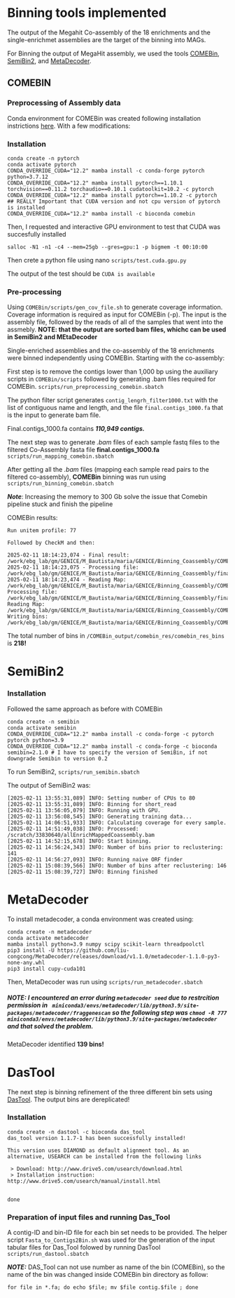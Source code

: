 # Binning tools implemented 
The output of the Megahit Co-assembly of the 18 enrichments and the single-enrichmet assemblies are the target of the binning into MAGs.

For Binning the output of MegaHit assembly, we used the tools [COMEBin](https://github.com/ziyewang/COMEBin), [SemiBin2](https://github.com/BigDataBiology/SemiBin), and [MetaDecoder](https://github.com/liu-congcong/MetaDecoder).

## COMEBIN
### Preprocessing of Assembly data
Conda environment for COMEBin was created following installation instrictions [here](https://github.com/ziyewang/COMEBin). With a few modifications:

### Installation
```
conda create -n pytorch
conda activate pytorch
CONDA_OVERRIDE_CUDA="12.2" mamba install -c conda-forge pytorch python=3.7.12
CONDA_OVERRIDE_CUDA="12.2" mamba install pytorch==1.10.1 torchvision==0.11.2 torchaudio==0.10.1 cudatoolkit=10.2 -c pytorch
CONDA_OVERRIDE_CUDA="12.2" mamba install pytorch==1.10.2 -c pytorch  ## REALLY Important that CUDA version and not cpu version of pytorch is installed
CONDA_OVERRIDE_CUDA="12.2" mamba install -c bioconda comebin
```

Then, I requested and interactive GPU environment to test that CUDA was succesfully installed
```
salloc -N1 -n1 -c4 --mem=25gb --gres=gpu:1 -p bigmem -t 00:10:00
```

Then crete a python file using nano ```scripts/test.cuda.gpu.py```

The output of the test should be ```CUDA is available```

### Pre-processing

Using `COMEBin/scripts/gen_cov_file.sh` to generate coverage information. Coverage information is required as input for COMEBin (-p). The input is the assembly file, followed by the reads of all of the samples that went into the assmebly. **NOTE: that the output are sorted bam files, whichc can be used in SemiBin2 and MEtaDecoder**

Single-enriched assemblies and the co-assembly of the 18 enrichments were binned independently using COMEBin. Starting with the co-assembly:

First step is to remove the contigs lower than 1,000 bp using the auxiliary scripts in `COMEBin/scripts` followed by generating .bam files required for COMEBin. 
```scripts/run_preprocessing_comebin.sbatch```

The python filter script generates ```contig_lengrh_filter1000.txt``` with the list of contiguous name and length, and the file ```final.contigs_1000.fa``` that is the input to generate bam file.

Final.contigs_1000.fa contains ***110,949 contigs.***

The next step was to generate *.bam* files of each sample fastq files to the filtered Co-Assembly fasta file **final.contigs_1000.fa**
```scripts/run_mapping_comebin.sbatch```

After getting all the *.bam* files (mapping each sample read pairs to the filtered co-assembly), **COMEBin** binning was run using ```scripts/run_binning_comebin.sbatch```

***Note***: Increasing the memory to 300 Gb solve the issue that Comebin pipeline stuck and finish the pipeline

COMEBin results:

```
Run unitem profile:	77

Followed by CheckM and then:

2025-02-11 18:14:23,074 - Final result:	/work/ebg_lab/gm/GENICE/M_Bautista/maria/GENICE/Binning_Coassembly/COMEBin_output/comebin_res/cluster_res/Leiden_bandwidth_0.1_res_maxedges100respara_5_partgraph_ratio_80.tsv
2025-02-11 18:14:23,075 - Processing file:	/work/ebg_lab/gm/GENICE/M_Bautista/maria/GENICE/Binning_Coassembly/final.contigs_1000.fa
2025-02-11 18:14:23,474 - Reading Map:	/work/ebg_lab/gm/GENICE/M_Bautista/maria/GENICE/Binning_Coassembly/COMEBin_output/comebin_res/cluster_res/Leiden_bandwidth_0.1_res_maxedges100respara_5_partgraph_ratio_80.tsv
Processing file:	/work/ebg_lab/gm/GENICE/M_Bautista/maria/GENICE/Binning_Coassembly/final.contigs_1000.fa
Reading Map:	/work/ebg_lab/gm/GENICE/M_Bautista/maria/GENICE/Binning_Coassembly/COMEBin_output/comebin_res/cluster_res/Leiden_bandwidth_0.1_res_maxedges100respara_5_partgraph_ratio_80.tsv.filtersmallbins_200000.tsv
Writing bins:	/work/ebg_lab/gm/GENICE/M_Bautista/maria/GENICE/Binning_Coassembly/COMEBin_output/comebin_res/comebin_res_bins
```

The total number of bins in ```/COMEBin_output/comebin_res/comebin_res_bins``` is **218!**

# SemiBin2

### Installation
Followed the same approach as before with COMEBin

```
conda create -n semibin
conda activate semibin
CONDA_OVERRIDE_CUDA="12.2" mamba install -c conda-forge -c pytorch pytorch python=3.9
CONDA_OVERRIDE_CUDA="12.2" mamba install -c conda-forge -c bioconda semibin=2.1.0 # I have to specify the version of SemiBin, if not downgrade Semibin to version 0.2
```
To run SemiBin2, ```scripts/run_semibin.sbatch```

The output of SemiBin2 was:

```
[2025-02-11 13:55:31,089] INFO: Setting number of CPUs to 80
[2025-02-11 13:55:31,089] INFO: Binning for short_read
[2025-02-11 13:56:05,079] INFO: Running with GPU.
[2025-02-11 13:56:08,545] INFO: Generating training data...
[2025-02-11 14:06:51,933] INFO: Calculating coverage for every sample.
[2025-02-11 14:51:49,038] INFO: Processed: /scratch/33830640/allEnrichMappedCoassembly.bam
[2025-02-11 14:52:15,678] INFO: Start binning.
[2025-02-11 14:56:24,343] INFO: Number of bins prior to reclustering: 141
[2025-02-11 14:56:27,093] INFO: Running naive ORF finder
[2025-02-11 15:08:39,566] INFO: Number of bins after reclustering: 146
[2025-02-11 15:08:39,727] INFO: Binning finished
```


# MetaDecoder

To install metadecoder, a conda environment was created using:

```
conda create -n metadecoder
conda activate metadecoder
mamba install python=3.9 numpy scipy scikit-learn threadpoolctl
pip3 install -U https://github.com/liu-congcong/MetaDecoder/releases/download/v1.1.0/metadecoder-1.1.0-py3-none-any.whl
pip3 install cupy-cuda101
```

Then, MetaDecoder was run using ```scripts/run_metadecoder.sbatch```

##### NOTE: I encountered an error during ```metadecoder seed``` due to restrcition permission in ``` miniconda3/envs/metadecoder/lib/python3.9/site-packages/metadecoder/fraggenescan``` so the following step was ```chmod -R 777 miniconda3/envs/metadecoder/lib/python3.9/site-packages/metadecoder``` and that solved the problem.

MetaDecoder identified **139 bins!**

# DasTool

The next step is binning refinement of the three different bin sets using [DasTool](https://github.com/cmks/DAS_Tool). The output bins are dereplicated!

### Installation 

```
conda create -n dastool -c bioconda das_tool
das_tool version 1.1.7-1 has been successfully installed!                                                                                                
                                                                                                                                                         
This version uses DIAMOND as default alignment tool. As an alternative, USEARCH can be installed from the following links                                
                                                                                                                                                         
 > Download: http://www.drive5.com/usearch/download.html                                                                                                 
 > Installation instruction: http://www.drive5.com/usearch/manual/install.html                                                                           
                                                                                                                                                         
                                                                                                                                                         
done
```
### Preparation of input files and running Das_Tool
A contig-ID and bin-ID file for each bin set needs to be provided. The helper script ```Fasta_to_Contigs2Bin.sh``` was used for the generation of the input tabular files for Das_Tool folowed by running DasTool ```scripts/run_dastool.sbatch```

***NOTE:*** DAS_Tool can not use number as name of the bin (COMEBin), so the name of the bin was changed inside COMEBin bin directory as follow:
```
for file in *.fa; do echo $file; mv $file contig.$file ; done
```





















